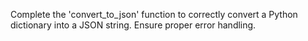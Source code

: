 Complete the 'convert_to_json' function to correctly convert a Python dictionary into a JSON string. Ensure proper error handling.

